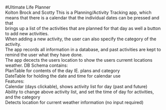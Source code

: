 #Ultimate Life Planner  
Kolton Brock and Scotty
This is a Planning/Activity Tracking app, which means that there is a calendar that the individual dates can be pressed and that  
brings up a list of the activities that are planned for that day as well a button to add new activities.  
When adding a new activity, the user can also specify the category of the activity.  
The app records all information in a database, and past activities are kept to remind the user what they have done.  
The app decects the users location to show the users curremt locations weather.
DB Schema contains:  
PlanTable for contents of the day IE. plans and category  
DateTable for holding the date and time for calendar use    
Features:  
Calendar (days clickable), shows activity list for day (past and future)  
Ability to change above activity list, and set the time of day for activities, and the category  
Detects location for current weather information (no input required)
